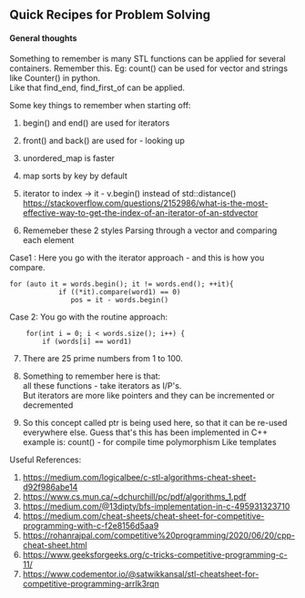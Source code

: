 Quick Recipes for Problem Solving
--------------------------------------


#### General thoughts

Something to remember is many STL functions can be applied
for several containers. Remember this. 
Eg: count() can be used for vector and strings like Counter() in python.   
    Like that find_end, find_first_of can be applied.
    
    
Some key things to remember when starting off:        
1. begin() and end() are used for iterators  
2. front() and back() are used for - looking up  
3. unordered_map is faster 
4. map sorts by key by default    
5. iterator to index  -> it - v.begin() instead of std::distance()  
   https://stackoverflow.com/questions/2152986/what-is-the-most-effective-way-to-get-the-index-of-an-iterator-of-an-stdvector
   
6. Rememeber these 2 styles
Parsing through a vector and comparing each element

Case1 : Here you go with the iterator approach - and this is how you compare.
```
for (auto it = words.begin(); it != words.end(); ++it){
            if ((*it).compare(word1) == 0)
               pos = it - words.begin()
```

Case 2: You go with the routine approach:
```
    for(int i = 0; i < words.size(); i++) {
        if (words[i] == word1)
```

7. There are 25 prime numbers from 1 to 100.
8.  Something to remember here is that:   
    all these functions - take iterators as I/P's.   
    But iterators are more like pointers and they
    can be incremented or decremented
    
9. So this concept called ptr is being used here, 
   so that it can be re-used everywhere else.
   Guess that's this has been implemented in C++
   example is: count() - for compile time polymorphism
   Like templates
   
Useful References:

1. https://medium.com/logicalbee/c-stl-algorithms-cheat-sheet-d92f986abe14
2. https://www.cs.mun.ca/~dchurchill/pc/pdf/algorithms_1.pdf
3. https://medium.com/@13dipty/bfs-implementation-in-c-495931323710
4. https://medium.com/cheat-sheets/cheat-sheet-for-competitive-programming-with-c-f2e8156d5aa9
5. https://rohanrajpal.com/competitive%20programming/2020/06/20/cpp-cheat-sheet.html
6. https://www.geeksforgeeks.org/c-tricks-competitive-programming-c-11/
7. https://www.codementor.io/@satwikkansal/stl-cheatsheet-for-competitive-programming-arrlk3rqn
